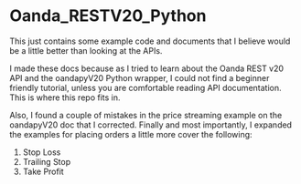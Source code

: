 # Oanda_RESTV20_Python
This just contains some example code and documents that I believe would be a little better than looking at the APIs.

I made these docs because as I tried to learn about the Oanda REST v20 API and the oandapyV20 Python wrapper, I could not find a beginner friendly tutorial, unless you are comfortable reading API documentation. This is where this repo fits in.

Also, I found a couple of mistakes in the price streaming example on the oandapyV20 doc that I corrected. Finally and most importantly, I expanded the examples for placing orders a little more cover the following:
1. Stop Loss
2. Trailing Stop
3. Take Profit
